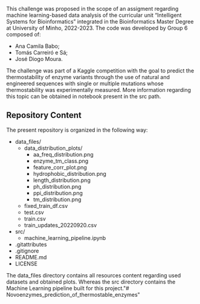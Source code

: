 This challenge was proposed in the scope of an assigment regarding machine learning-based data analysis of the 
curricular unit “Intelligent Systems for Bioinformatics” integrated in the Bioinformatics Master Degree at University 
of Minho, 2022-2023. The code was developed by Group 6 composed of:
* Ana Camila Babo;
* Tomás Carreiró e Sá;
* José Diogo Moura.

The challenge was part of a Kaggle competition with the goal to predict the thermostability of enzyme variants 
through the use of natural and engineered sequences with single or multiple mutations whose thermostability was 
experimentally measured. More information regarding this topic can be obtained in notebook present in the src path.

## Repository Content

The present repository is organized in the following way:

- data_files/
    - data_distribution_plots/
      - aa_freq_distribution.png
      - enzyme_tm_class.png
      - feature_corr_plot.png
      - hydrophobic_distribution.png
      - length_distribution.png
      - ph_distribution.png
      - ppi_distribution.png
      - tm_distribution.png
    - fixed_train_df.csv
    - test.csv
    - train.csv
    - train_updates_20220920.csv
- src/
    - machine_learning_pipeline.ipynb
- .gitattributes
- .gitignore
- README.md
- LICENSE

The data_files directory contains all resources content regarding used datasets and obtained plots. 
Whereas the src directory contains the Machine Learning pipeline built for this project."# Novoenzymes_prediction_of_thermostable_enzymes" 

